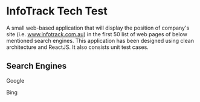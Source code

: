 

# InfoTrack Tech Test
A small web-based application that will display the position of company's site (i.e. www.infotrack.com.au) in the first 50 list of web pages of below mentioned search engines. This application has been designed using clean architecture and ReactJS. It also consists unit test cases. 

## Search Engines
Google

Bing



